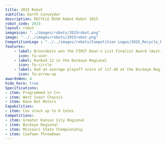 ```yaml
---
title: 2015 Robot
subtitle: Darth Conveydor 
description: RECYCLE RUSH Robot Robot 2015
robot_code: 2015
layout: robot
imageicon: "../images/robots/2015robot.png"
image: "../../images/robots/2015robot.png"
CompetitionLogo : "../../images/robots/Competition Logos/2015_Recycle_Rush.svg"
features:
    - label: Broncobots won the FIRST Dean's List Finalist Award (Austin Ahern)
      icon: fa-user 
    - label: Ranked 12 in the Buckeye Regional
      icon: fa-circle
    - label: Had an average playoff score of 117.40 at the Buckeye Regional
      icon: fa-arrow-up
awardsWon: 4
hide_hero: true
Specifications:
- item: Programmed in C++
- item: West Coast Chassis
- item: Bane Bot Motors
Capabilities:
- item: Can stack up to 6 totes
Competitions:
- item: Greater Kansas City Regional
- item: Buckeye Regional
- item: Missouri State Championship
- item: CowTown ThrowDown
---
```

